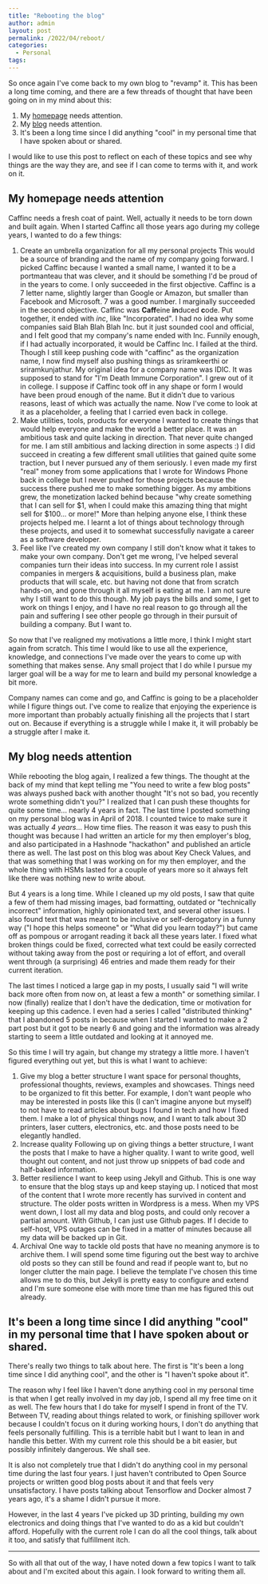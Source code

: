 ```yaml
---
title: "Rebooting the blog"
author: admin
layout: post
permalink: /2022/04/reboot/
categories:
  - Personal
tags:
---
```

So once again I've come back to my own blog to "revamp" it. This has been a long time coming, and there are a few threads of thought that have been going on in my mind about this:

1. My [homepage](https://www.caffinc.com) needs attention.
2. My [blog](https://blog.caffinc.com) needs attention.
3. It's been a long time since I did anything "cool" in my personal time that I have spoken about or shared.

I would like to use this post to reflect on each of these topics and see why things are the way they are, and see if I can come to terms with it, and work on it.

## My homepage needs attention
Caffinc needs a fresh coat of paint. Well, actually it needs to be torn down and built again. When I started Caffinc all those years ago during my college years, I wanted to do a few things:

1. Create an umbrella organization for all my personal projects
   This would be a source of branding and the name of my company going forward. I picked Caffinc because I wanted a small name, I wanted it to be a portmanteau that was clever, and it should be something I'd be proud of in the years to come.
   I only succeeded in the first objective. Caffinc is a 7 letter name, slightly larger than Google or Amazon, but smaller than Facebook and Microsoft. 7 was a good number.
   I marginally succeeded in the second objective. Caffinc was **Caff**eine **in**duced **c**ode. Put together, it ended with *inc*, like "Incorporated". I had no idea why some companies said Blah Blah Blah Inc. but it just sounded cool and official, and I felt good that my company's name ended with Inc. Funnily enough, if I had actually incorporated, it would be Caffinc Inc.
   I failed at the third. Though I still keep pushing code with "caffinc" as the organization name, I now find myself also pushing things as sriramkeerthi or sriramkunjathur. My original idea for a company name was IDIC. It was supposed to stand for "I'm Death Immune Corporation". I grew out of it in college. I suppose if Caffinc took off in any shape or form I would have been proud enough of the name. But it didn't due to various reasons, least of which was actually the name. Now I've come to look at it as a placeholder, a feeling that I carried even back in college.
2. Make utilities, tools, products for everyone
   I wanted to create things that would help everyone and make the world a better place. It was an ambitious task and quite lacking in direction. That never quite changed for me. I am still ambitious and lacking direction in some aspects :)
   I did succeed in creating a few different small utilities that gained quite some traction, but I never pursued any of them seriously. I even made my first "real" money from some applications that I wrote for Windows Phone back in college but I never pushed for those projects because the success there pushed me to make something bigger. As my ambitions grew, the monetization lacked behind because "why create something that I can sell for $1, when I could make this amazing thing that might sell for $100... or more!"
   More than helping anyone else, I think these projects helped me. I learnt a lot of things about technology through these projects, and used it to somewhat successfully navigate a career as a software developer.
3. Feel like I've created my own company
   I still don't know what it takes to make your own company. Don't get me wrong, I've helped several companies turn their ideas into success. In my current role I assist companies in mergers & acquisitions, build a business plan, make products that will scale, etc. but having not done that from scratch hands-on, and gone through it all myself is eating at me.
   I am not sure why I still want to do this though. My job pays the bills and some, I get to work on things I enjoy, and I have no real reason to go through all the pain and suffering I see other people go through in their pursuit of building a company. But I want to.

So now that I've realigned my motivations a little more, I think I might start again from scratch. This time I would like to use all the experience, knowledge, and connections I've made over the years to come up with something that makes sense. Any small project that I do while I pursue my larger goal will be a way for me to learn and build my personal knowledge a bit more.

Company names can come and go, and Caffinc is going to be a placeholder while I figure things out. I've come to realize that enjoying the experience is more important than probably actually finishing all the projects that I start out on. Because if everything is a struggle while I make it, it will probably be a struggle after I make it.

## My blog needs attention
While rebooting the blog again, I realized a few things. The thought at the back of my mind that kept telling me "You need to write a few blog posts" was always pushed back with another thought "It's not so bad, you recently wrote something didn't you?"
I realized that I can push these thoughts for quite some time... nearly 4 years in fact. The last time I posted something on my personal blog was in April of 2018. I counted twice to make sure it was actually *4 years*... How time flies. The reason it was easy to push this thought was because I had written an article for my then employer's blog, and also participated in a Hashnode "hackathon" and published an article there as well. The last post on this blog was about Key Check Values, and that was something that I was working on for my then employer, and the whole thing with HSMs lasted for a couple of years more so it always felt like there was nothing new to write about.

But 4 years is a long time. While I cleaned up my old posts, I saw that quite a few of them had missing images, bad formatting, outdated or "technically incorrect" information, highly opinionated text, and several other issues. I also found text that was meant to be inclusive or self-derogatory in a funny way ("I hope this helps someone" or "What did you learn today?") but came off as pompous or arrogant reading it back all these years later. I fixed what broken things could be fixed, corrected what text could be easily corrected without taking away from the post or requiring a lot of effort, and overall went through (a surprising) 46 entries and made them ready for their current iteration.

The last times I noticed a large gap in my posts, I usually said "I will write back more often from now on, at least a few a month" or something similar. I now (finally) realize that I don't have the dedication, time or motivation for keeping up this cadence. I even had a series I called "distributed thinking" that I abandoned 5 posts in because when I started I wanted to make a 2 part post but it got to be nearly 6 and going and the information was already starting to seem a little outdated and looking at it annoyed me.

So this time I will try again, but change my strategy a little more. I haven't figured everything out yet, but this is what I want to achieve:

1. Give my blog a better structure
   I want space for personal thoughts, professional thoughts, reviews, examples and showcases. Things need to be organized to fit this better. For example, I don't want people who may be interested in posts like this (I can't imagine anyone but myself) to not have to read articles about bugs I found in tech and how I fixed them. I make a lot of physical things now, and I want to talk about 3D printers, laser cutters, electronics, etc. and those posts need to be elegantly handled.
2. Increase quality
   Following up on giving things a better structure, I want the posts that I make to have a higher quality. I want to write good, well thought out content, and not just throw up snippets of bad code and half-baked information.
3. Better resilience
   I want to keep using Jekyll and Github. This is one way to ensure that the blog stays up and keep staying up. I noticed that most of the content that I wrote more recently has survived in content and structure. The older posts written in Wordpress is a mess. When my VPS went down, I lost all my data and blog posts, and could only recover a partial amount. With Github, I can just use Github pages. If I decide to self-host, VPS outages can be fixed in a matter of minutes because all my data will be backed up in Git.
4. Archival
   One way to tackle old posts that have no meaning anymore is to archive them. I will spend some time figuring out the best way to archive old posts so they can still be found and read if people want to, but no longer clutter the main page. I believe the template I've chosen this time allows me to do this, but Jekyll is pretty easy to configure and extend and I'm sure someone else with more time than me has figured this out already.

## It's been a long time since I did anything "cool" in my personal time that I have spoken about or shared.
There's really two things to talk about here. The first is "It's been a long time since I did anything cool", and the other is "I haven't spoke about it".

The reason why I feel like I haven't done anything cool in my personal time is that when I get really involved in my day job, I spend all my free time on it as well. The few hours that I do take for myself I spend in front of the TV. Between TV, reading about things related to work, or finishing spillover work because I couldn't focus on it during working hours, I don't do anything that feels personally fulfilling. This is a terrible habit but I want to lean in and handle this better. With my current role this should be a bit easier, but possibly infinitely dangerous. We shall see.

It is also not completely true that I didn't do anything cool in my personal time during the last four years. I just haven't contributed to Open Source projects or written good blog posts about it and that feels very unsatisfactory. I have posts talking about Tensorflow and Docker almost 7 years ago, it's a shame I didn't pursue it more.

However, in the last 4 years I've picked up 3D printing, building my own electronics and doing things that I've wanted to do as a kid but couldn't afford. Hopefully with the current role I can do all the cool things, talk about it too, and satisfy that fulfillment itch.

-------------------

So with all that out of the way, I have noted down a few topics I want to talk about and I'm excited about this again. I look forward to writing them all.